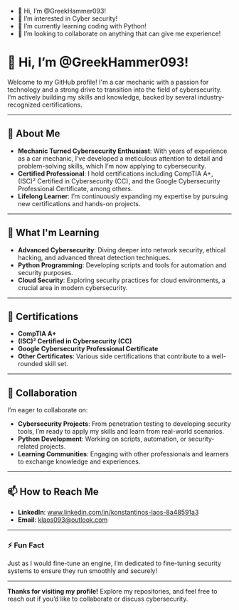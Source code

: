 - 👋 Hi, I’m @GreekHammer093!
- 👀 I’m interested in Cyber security!
- 🌱 I’m currently learning coding with Python!
- 💞️ I’m looking to collaborate on anything that can give me experience!

# 👋 Hi, I’m @GreekHammer093!

Welcome to my GitHub profile! I'm a car mechanic with a passion for technology and a strong drive to transition into the field of cybersecurity. I’m actively building my skills and knowledge, backed by several industry-recognized certifications.

---

## 👀 About Me

- **Mechanic Turned Cybersecurity Enthusiast**: With years of experience as a car mechanic, I’ve developed a meticulous attention to detail and problem-solving skills, which I’m now applying to cybersecurity.
- **Certified Professional**: I hold certifications including CompTIA A+, (ISC)² Certified in Cybersecurity (CC), and the Google Cybersecurity Professional Certificate, among others.
- **Lifelong Learner**: I’m continuously expanding my expertise by pursuing new certifications and hands-on projects.

---

## 🌱 What I'm Learning

- **Advanced Cybersecurity**: Diving deeper into network security, ethical hacking, and advanced threat detection techniques.
- **Python Programming**: Developing scripts and tools for automation and security purposes.
- **Cloud Security**: Exploring security practices for cloud environments, a crucial area in modern cybersecurity.

---

## 🏅 Certifications

- **CompTIA A+**
- **(ISC)² Certified in Cybersecurity (CC)**
- **Google Cybersecurity Professional Certificate**
- **Other Certificates**: Various side certifications that contribute to a well-rounded skill set.

---

## 💞️ Collaboration

I’m eager to collaborate on:

- **Cybersecurity Projects**: From penetration testing to developing security tools, I’m ready to apply my skills and learn from real-world scenarios.
- **Python Development**: Working on scripts, automation, or security-related projects.
- **Learning Communities**: Engaging with other professionals and learners to exchange knowledge and experiences.

---

## 📫 How to Reach Me

- **LinkedIn**: www.linkedin.com/in/konstantinos-laos-8a48591a3
- **Email**: klaos093@outlook.com

---

### ⚡ Fun Fact

Just as I would fine-tune an engine, I’m dedicated to fine-tuning security systems to ensure they run smoothly and securely!

---

**Thanks for visiting my profile!** Explore my repositories, and feel free to reach out if you’d like to collaborate or discuss cybersecurity.
